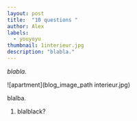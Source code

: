```yaml
---
layout: post
title:  "10 questions "
author: Alex
labels:
  - youyoyu
thumbnail: 1interieur.jpg
description: "blabla."
---
```


*blabla.*

![apartment](blog_image_path interieur.jpg)

blalba.


1. blalblack?
